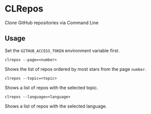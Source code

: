 # CLRepos

Clone GitHub repositories via Command Line

## Usage

Set the `GITHUB_ACCESS_TOKEN` environment variable first.

`clrepos --page=<number>`

Shows the list of repos ordered by most stars from the page `number`.

`clrepos --topic=<topic>`

Shows a list of repos with the selected topic.

`clrepos --language=<language>`

Shows a list of repos with the selected language.
